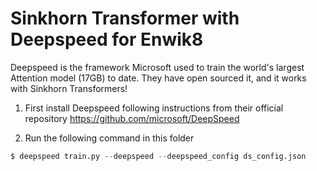 # Sinkhorn Transformer with Deepspeed for Enwik8

Deepspeed is the framework Microsoft used to train the world's largest Attention model (17GB) to date. They have open sourced it, and it works with Sinkhorn Transformers!

1. First install Deepspeed following instructions from their official repository https://github.com/microsoft/DeepSpeed

2. Run the following command in this folder

```py
$ deepspeed train.py --deepspeed --deepspeed_config ds_config.json
```
